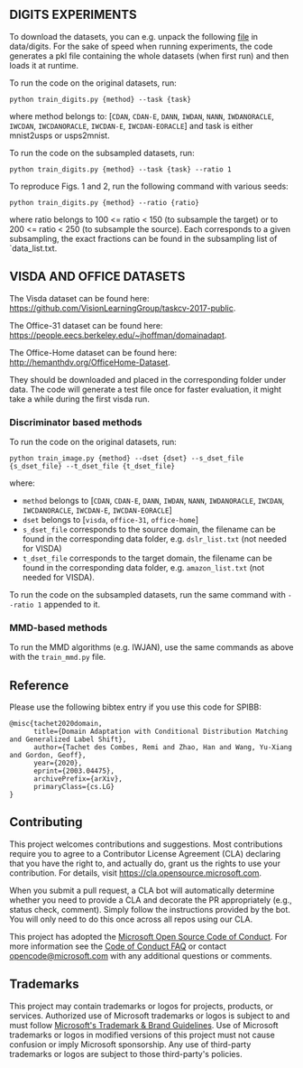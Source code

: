 ## DIGITS EXPERIMENTS

To download the datasets, you can e.g. unpack the following [file](https://github.com/thuml/CDAN/blob/master/data/usps2mnist/images.tar.gz) in data/digits.
For the sake of speed when running experiments, the code generates a pkl file containing the whole datasets (when first run) and then loads it at runtime.

To run the code on the original datasets, run:

`python train_digits.py {method} --task {task}`

where method belongs to: [`CDAN`, `CDAN-E`, `DANN`, `IWDAN`, `NANN`, `IWDANORACLE`, `IWCDAN`, `IWCDANORACLE`, `IWCDAN-E`, `IWCDAN-EORACLE`] and task is either mnist2usps or usps2mnist.

To run the code on the subsampled datasets, run:

`python train_digits.py {method} --task {task} --ratio 1`

To reproduce Figs. 1 and 2, run the following command with various seeds:

`python train_digits.py {method} --ratio {ratio}`

where ratio belongs to 100 <= ratio < 150 (to subsample the target) or to 200 <= ratio < 250 (to subsample the source). Each corresponds to a given subsampling, the exact fractions can be found in the subsampling list of `data_list.txt.

## VISDA AND OFFICE DATASETS

The Visda dataset can be found here: https://github.com/VisionLearningGroup/taskcv-2017-public.

The Office-31 dataset can be found here: https://people.eecs.berkeley.edu/~jhoffman/domainadapt.

The Office-Home dataset can be found here: http://hemanthdv.org/OfficeHome-Dataset.

They should be downloaded and placed in the corresponding folder under data. The code will generate a test file once for faster evaluation, it might take a while during the first visda run.

### Discriminator based methods

To run the code on the original datasets, run:

`python train_image.py {method} --dset {dset} --s_dset_file {s_dset_file} --t_dset_file {t_dset_file}`

where:
  - `method` belongs to [`CDAN`, `CDAN-E`, `DANN`, `IWDAN`, `NANN`, `IWDANORACLE`, `IWCDAN`, `IWCDANORACLE`, `IWCDAN-E`, `IWCDAN-EORACLE`]
  - `dset` belongs to [`visda`, `office-31`, `office-home`]
  - `s_dset_file` corresponds to the source domain, the filename can be found in the corresponding data folder, e.g. `dslr_list.txt` (not needed for VISDA)
  - `t_dset_file` corresponds to the target domain, the filename can be found in the corresponding data folder, e.g. `amazon_list.txt` (not needed for VISDA).

To run the code on the subsampled datasets, run the same command with `--ratio 1` appended to it.

### MMD-based methods

To run the MMD algorithms (e.g. IWJAN), use the same commands as above with the `train_mmd.py` file.

## Reference

Please use the following bibtex entry if you use this code for SPIBB:

```
@misc{tachet2020domain,
      title={Domain Adaptation with Conditional Distribution Matching and Generalized Label Shift},
      author={Tachet des Combes, Remi and Zhao, Han and Wang, Yu-Xiang and Gordon, Geoff},
      year={2020},
      eprint={2003.04475},
      archivePrefix={arXiv},
      primaryClass={cs.LG}
}
```

## Contributing

This project welcomes contributions and suggestions.  Most contributions require you to agree to a
Contributor License Agreement (CLA) declaring that you have the right to, and actually do, grant us
the rights to use your contribution. For details, visit https://cla.opensource.microsoft.com.

When you submit a pull request, a CLA bot will automatically determine whether you need to provide
a CLA and decorate the PR appropriately (e.g., status check, comment). Simply follow the instructions
provided by the bot. You will only need to do this once across all repos using our CLA.

This project has adopted the [Microsoft Open Source Code of Conduct](https://opensource.microsoft.com/codeofconduct/).
For more information see the [Code of Conduct FAQ](https://opensource.microsoft.com/codeofconduct/faq/) or
contact [opencode@microsoft.com](mailto:opencode@microsoft.com) with any additional questions or comments.

## Trademarks

This project may contain trademarks or logos for projects, products, or services. Authorized use of Microsoft
trademarks or logos is subject to and must follow
[Microsoft's Trademark & Brand Guidelines](https://www.microsoft.com/en-us/legal/intellectualproperty/trademarks/usage/general).
Use of Microsoft trademarks or logos in modified versions of this project must not cause confusion or imply Microsoft sponsorship.
Any use of third-party trademarks or logos are subject to those third-party's policies.